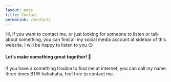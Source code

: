 ```yaml
---
layout: page
title: Contact
permalink: /contact/
---
```


Hi, if you want to contact me, or just looking for someone to listen or talk about something, you can find all my social media account <span class="pretty">at sidebar of this website</span>. I will be happy to listen to you 😉

#### <span class="pretty">Let’s make something great together!</span> 🤩
If you have a something trouble to find me at internet, you can call my name three times BTW hahahaha, feel free to contact me.
